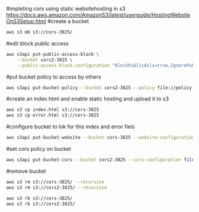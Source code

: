 #impleting cors using static websitehosting in s3
https://docs.aws.amazon.com/AmazonS3/latest/userguide/HostingWebsiteOnS3Setup.html
#create a bucket

```sh 
aws s3 mb s3://cors-3825/
```

#edit block public access

```sh
aws s3api put-public-access-block \
    --bucket cors2-3825 \
    --public-access-block-configuration "BlockPublicAcls=true,IgnorePublicAcls=true,BlockPublicPolicy=false,RestrictPublicBuckets=false"
```

#put bucket policy to access by others 

```sh 
aws s3api put-bucket-policy --bucket cors2-3825 --policy file://policy.json
```

#create an index.html and enable static hosting and upload it to s3

```sh 
aws s3 cp index.html s3://cors-3825
aws s3 cp error.html s3://cors-3825
```

#configure bucket to lok for this index and error fiels
```sh
aws s3api put-bucket-website --bucket cors-3825 --website-configuration file://website.json
```

#set cors policy on bucket
```sh
aws s3api put-bucket-cors --bucket cors2-3825 --cors-configuration file://cors.json
```

#remove bucket
```sh 
aws s3 rm s3://cors-3825/ --recursive 
aws s3 rm s3://cors2-3825/ --recursive

aws s3 rb s3://cors-3825/
aws s3 rb s3://cors2-3825/
```


